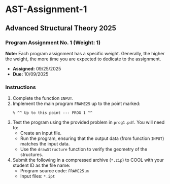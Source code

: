 # AST-Assignment-1

## Advanced Structural Theory 2025

### Program Assignment No. 1 (Weight: 1)

**Note:** Each program assignment has a specific weight. Generally, the higher the weight, the more time you are expected to dedicate to the assignment.

- **Assigned:** 09/25/2025  
- **Due:** 10/09/2025  

### Instructions

1. Complete the function `INPUT`.
2. Implement the main program `FRAME25` up to the point marked:
    ```
    % ^^ Up to this point --- PROG 1 ^^
    ```
3. Test the program using the provided problem in `prog1.pdf`. You will need to:
    - Create an input file.
    - Run the program, ensuring that the output data (from function `INPUT`) matches the input data.
    - Use the `drawStructure` function to verify the geometry of the structures.
4. Submit the following in a compressed archive (`*.zip`) to COOL with your student ID as the file name:
    - Program source code: `FRAME25.m`
    - Input files: `*.ipt`

